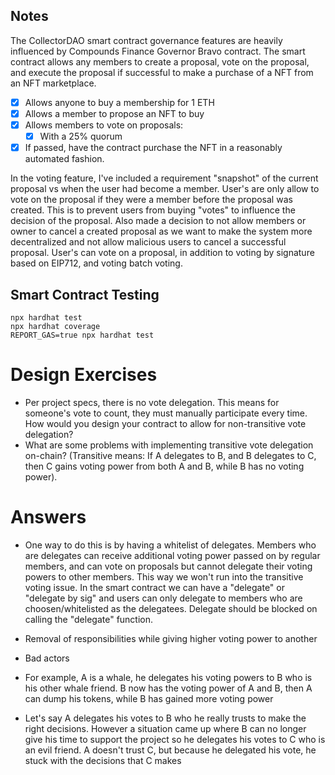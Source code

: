 ## Notes

The CollectorDAO smart contract governance features are heavily influenced by Compounds Finance Governor Bravo contract. The smart contract allows any members to create a proposal, vote on the proposal, and execute the proposal if successful to make a purchase of a NFT from an NFT marketplace.

- [x] Allows anyone to buy a membership for 1 ETH
- [x] Allows a member to propose an NFT to buy
- [x] Allows members to vote on proposals:
  - [x] With a 25% quorum
- [x] If passed, have the contract purchase the NFT in a reasonably automated fashion.

In the voting feature, I've included a requirement "snapshot" of the current proposal vs when the user had become a member. User's are only allow to vote on the proposal if they were a member before the proposal was created. This is to prevent users from buying "votes" to influence the decision of the proposal. Also made a decision to not allow members or owner to cancel a created proposal as we want to make the system more decentralized and not allow malicious users to cancel a successful proposal. User's can vote on a proposal, in addition to voting by signature based on EIP712, and voting batch voting.

## Smart Contract Testing

```
npx hardhat test
npx hardhat coverage
REPORT_GAS=true npx hardhat test
```

# Design Exercises

- Per project specs, there is no vote delegation. This means for someone's vote to count, they must manually participate every time. How would you design your contract to allow for non-transitive vote delegation?
- What are some problems with implementing transitive vote delegation on-chain? (Transitive means: If A delegates to B, and B delegates to C, then C gains voting power from both A and B, while B has no voting power).

# Answers

- One way to do this is by having a whitelist of delegates. Members who are delegates can receive additional voting power passed on by regular members, and can vote on proposals but cannot delegate their voting powers to other members. This way we won't run into the transitive voting issue. In the smart contract we can have a "delegate" or "delegate by sig" and users can only delegate to members who are choosen/whitelisted as the delegatees. Delegate should be blocked on calling the "delegate" function.

- Removal of responsibilities while giving higher voting power to another
- Bad actors
- For example, A is a whale, he delegates his voting powers to B who is his other whale friend. B now has the voting power of A and B, then A can dump his tokens, while B has gained more voting power
- Let's say A delegates his votes to B who he really trusts to make the right decisions. However a situation came up where B can no longer give his time to support the project so he delegates his votes to C who is an evil friend. A doesn't trust C, but because he delegated his vote, he stuck with the decisions that C makes
